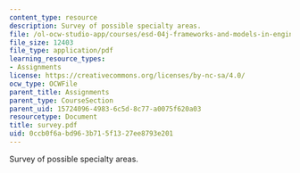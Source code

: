 ```yaml
---
content_type: resource
description: Survey of possible specialty areas.
file: /ol-ocw-studio-app/courses/esd-04j-frameworks-and-models-in-engineering-systems-engineering-system-design-spring-2007/0ccb0f6abd963b715f1327ee8793e201_survey.pdf
file_size: 12403
file_type: application/pdf
learning_resource_types:
- Assignments
license: https://creativecommons.org/licenses/by-nc-sa/4.0/
ocw_type: OCWFile
parent_title: Assignments
parent_type: CourseSection
parent_uid: 15724096-4983-6c5d-8c77-a0075f620a03
resourcetype: Document
title: survey.pdf
uid: 0ccb0f6a-bd96-3b71-5f13-27ee8793e201
---
```

Survey of possible specialty areas.